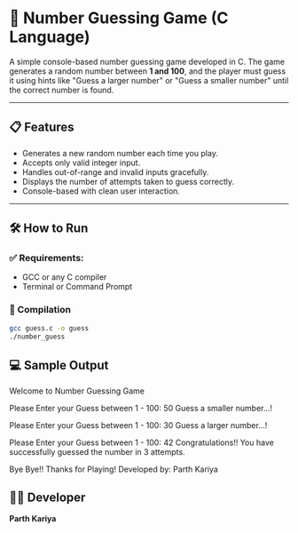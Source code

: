 # 🎯 Number Guessing Game (C Language)

A simple console-based number guessing game developed in C. The game generates a random number between **1 and 100**, and the player must guess it using hints like "Guess a larger number" or "Guess a smaller number" until the correct number is found.

---

## 📋 Features

- Generates a new random number each time you play.
- Accepts only valid integer input.
- Handles out-of-range and invalid inputs gracefully.
- Displays the number of attempts taken to guess correctly.
- Console-based with clean user interaction.

---

## 🛠️ How to Run

### ✅ Requirements:
- GCC or any C compiler
- Terminal or Command Prompt

### 🔧 Compilation

```bash
gcc guess.c -o guess
./number_guess

```
## 💻 Sample Output

Welcome to Number Guessing Game

Please Enter your Guess between 1 - 100: 50
Guess a smaller number...!

Please Enter your Guess between 1 - 100: 30
Guess a larger number...!

Please Enter your Guess between 1 - 100: 42
Congratulations!! You have successfully guessed the number in 3 attempts.

Bye Bye!! Thanks for Playing!
Developed by: Parth Kariya


## 🧑‍💻 Developer

**Parth Kariya**  

